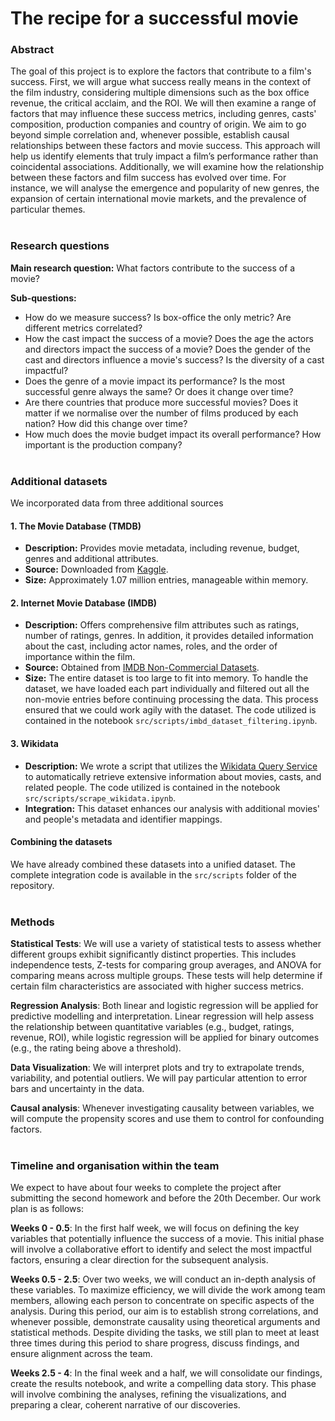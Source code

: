 # The recipe for a successful movie
### Abstract
The goal of this project is to explore the factors that contribute to a film's success. First, we will argue what success really means in the context of the film industry, considering multiple dimensions such as the box office revenue, the critical acclaim, and the ROI. We will then examine a range of factors that may influence these success metrics, including genres, casts' composition, production companies and country of origin. We aim to go beyond simple correlation and, whenever possible, establish causal relationships between these factors and movie success. This approach will help us identify elements that truly impact a film’s performance rather than coincidental associations. Additionally, we will examine how the relationship between these factors and film success has evolved over time. For instance, we will analyse the emergence and popularity of new genres, the expansion of certain international movie markets, and the prevalence of particular themes.
<br><br>

### Research questions
**Main research question:** What factors contribute to the success of a movie?

**Sub-questions:**
- How do we measure success? Is box-office the only metric? Are different metrics correlated?
- How the cast impact the success of a movie? Does the age the actors and directors impact the success of a movie? Does the gender of the cast and directors influence a movie's success? Is the diversity of a cast impactful?
- Does the genre of a movie impact its performance? Is the most successful genre always the same? Or does it change over time?
- Are there countries that produce more successful movies? Does it matter if we normalise over the number of films produced by each nation? How did this change over time?
- How much does the movie budget impact its overall performance? How important is the production company?
<br><br>

### Additional datasets
We incorporated data from three additional sources

#### 1. The Movie Database (TMDB)
- **Description:** Provides movie metadata, including revenue, budget, genres and additional attributes.
- **Source:** Downloaded from [Kaggle](https://www.kaggle.com/datasets/asaniczka/tmdb-movies-dataset-2023-930k-movies).
- **Size:** Approximately 1.07 million entries, manageable within memory.

#### 2. Internet Movie Database (IMDB)
- **Description:** Offers comprehensive film attributes such as ratings, number of ratings, genres. In addition, it provides detailed information about the cast, including actor names, roles, and the order of importance within the film.
- **Source:** Obtained from [IMDB Non-Commercial Datasets](https://developer.imdb.com/non-commercial-datasets/).
- **Size:** The entire dataset is too large to fit into memory. To handle the dataset, we have loaded each part individually and filtered out all the non-movie entries before continuing processing the data. This process ensured that we could work agily with the dataset. The code utilized is contained in the notebook `src/scripts/imbd_dataset_filtering.ipynb`.

#### 3. Wikidata
- **Description:** We wrote a script that utilizes the [Wikidata Query Service](https://query.wikidata.org/) to automatically retrieve extensive information about movies, casts, and related people. The code utilized is contained in the notebook `src/scripts/scrape_wikidata.ipynb`.
- **Integration:** This dataset enhances our analysis with additional movies' and people's metadata and identifier mappings.

#### Combining the datasets
We have already combined these datasets into a unified dataset. The complete integration code is available in the `src/scripts` folder of the repository.
<br><br>

### Methods
**Statistical Tests**: We will use a variety of statistical tests to assess whether different groups exhibit significantly distinct properties. This includes independence tests, Z-tests for comparing group averages, and ANOVA for comparing means across multiple groups. These tests will help determine if certain film characteristics are associated with higher success metrics.

**Regression Analysis**: Both linear and logistic regression will be applied for predictive modelling and interpretation. Linear regression will help assess the relationship between quantitative variables (e.g., budget, ratings, revenue, ROI), while logistic regression will be applied for binary outcomes (e.g., the rating being above a threshold).

**Data Visualization**: We will interpret plots and try to extrapolate trends, variability, and potential outliers. We will pay particular attention to error bars and uncertainty in the data.

**Causal analysis**: Whenever investigating causality between variables, we will compute the propensity scores and use them to control for confounding factors.
<br><br>

### Timeline and organisation within the team

We expect to have about four weeks to complete the project after submitting the second homework and before the 20th December. Our work plan is as follows:

**Weeks 0 - 0.5**: In the first half week, we will focus on defining the key variables that potentially influence the success of a movie. This initial phase will involve a collaborative effort to identify and select the most impactful factors, ensuring a clear direction for the subsequent analysis.

**Weeks 0.5 - 2.5**: Over two weeks, we will conduct an in-depth analysis of these variables. To maximize efficiency, we will divide the work among team members, allowing each person to concentrate on specific aspects of the analysis. During this period, our aim is to establish strong correlations, and whenever possible, demonstrate causality using theoretical arguments and statistical methods. Despite dividing the tasks, we still plan to meet at least three times during this period to share progress, discuss findings, and ensure alignment across the team.

**Weeks 2.5 - 4**: In the final week and a half, we will consolidate our findings, create the results notebook, and write a compelling data story. This phase will involve combining the analyses, refining the visualizations, and preparing a clear, coherent narrative of our discoveries.
